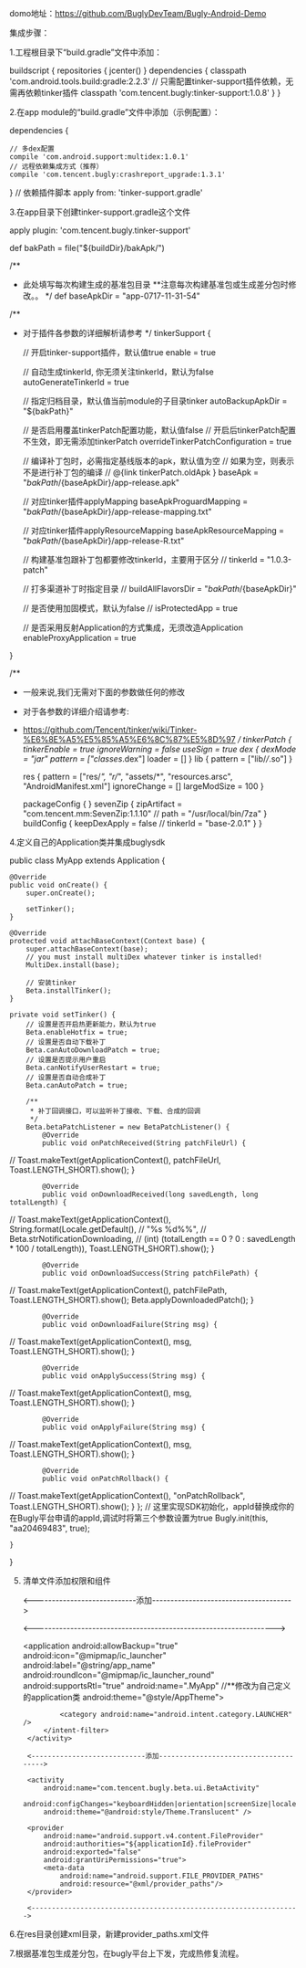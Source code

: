 domo地址：https://github.com/BuglyDevTeam/Bugly-Android-Demo

集成步骤：

1.工程根目录下“build.gradle”文件中添加：

buildscript {
    repositories {
        jcenter()
    }
    dependencies {
        classpath 'com.android.tools.build:gradle:2.2.3'
        // 只需配置tinker-support插件依赖，无需再依赖tinker插件
        classpath 'com.tencent.bugly:tinker-support:1.0.8'
    }
}

2.在app module的“build.gradle”文件中添加（示例配置）：

dependencies {

    // 多dex配置
    compile 'com.android.support:multidex:1.0.1'
    // 远程依赖集成方式（推荐）
    compile 'com.tencent.bugly:crashreport_upgrade:1.3.1'
}
// 依赖插件脚本
apply from: 'tinker-support.gradle'

3.在app目录下创建tinker-support.gradle这个文件


apply plugin: 'com.tencent.bugly.tinker-support'

def bakPath = file("${buildDir}/bakApk/")

/**
 * 此处填写每次构建生成的基准包目录  **注意每次构建基准包或生成差分包时修改。。
 */
def baseApkDir = "app-0717-11-31-54"

/**
 * 对于插件各参数的详细解析请参考
 */
tinkerSupport {

    // 开启tinker-support插件，默认值true
    enable = true

    // 自动生成tinkerId, 你无须关注tinkerId，默认为false
    autoGenerateTinkerId = true

    // 指定归档目录，默认值当前module的子目录tinker
    autoBackupApkDir = "${bakPath}"

    // 是否启用覆盖tinkerPatch配置功能，默认值false
    // 开启后tinkerPatch配置不生效，即无需添加tinkerPatch
    overrideTinkerPatchConfiguration = true

    // 编译补丁包时，必需指定基线版本的apk，默认值为空
    // 如果为空，则表示不是进行补丁包的编译
    // @{link tinkerPatch.oldApk }
    baseApk =  "${bakPath}/${baseApkDir}/app-release.apk"

    // 对应tinker插件applyMapping
    baseApkProguardMapping = "${bakPath}/${baseApkDir}/app-release-mapping.txt"

    // 对应tinker插件applyResourceMapping
    baseApkResourceMapping = "${bakPath}/${baseApkDir}/app-release-R.txt"

    // 构建基准包跟补丁包都要修改tinkerId，主要用于区分
    //  tinkerId = "1.0.3-patch"

    // 打多渠道补丁时指定目录
    // buildAllFlavorsDir = "${bakPath}/${baseApkDir}"

    // 是否使用加固模式，默认为false
    // isProtectedApp = true

    // 是否采用反射Application的方式集成，无须改造Application
    enableProxyApplication = true

}

/**
 * 一般来说,我们无需对下面的参数做任何的修改
 * 对于各参数的详细介绍请参考:
 * https://github.com/Tencent/tinker/wiki/Tinker-%E6%8E%A5%E5%85%A5%E6%8C%87%E5%8D%97
 */
tinkerPatch {
    tinkerEnable = true
    ignoreWarning = false
    useSign = true
    dex {
        dexMode = "jar"
        pattern = ["classes*.dex"]
        loader = []
    }
    lib {
        pattern = ["lib/*/*.so"]
    }

    res {
        pattern = ["res/*", "r/*", "assets/*", "resources.arsc", "AndroidManifest.xml"]
        ignoreChange = []
        largeModSize = 100
    }

    packageConfig {
    }
    sevenZip {
        zipArtifact = "com.tencent.mm:SevenZip:1.1.10"
//        path = "/usr/local/bin/7za"
    }
    buildConfig {
        keepDexApply = false
//      tinkerId = "base-2.0.1"
    }
}


4.定义自己的Application类并集成buglysdk

public class MyApp extends Application {

    @Override
    public void onCreate() {
        super.onCreate();

        setTinker();
    }

    @Override
    protected void attachBaseContext(Context base) {
        super.attachBaseContext(base);
        // you must install multiDex whatever tinker is installed!
        MultiDex.install(base);

        // 安装tinker
        Beta.installTinker();
    }

    private void setTinker() {
        // 设置是否开启热更新能力，默认为true
        Beta.enableHotfix = true;
        // 设置是否自动下载补丁
        Beta.canAutoDownloadPatch = true;
        // 设置是否提示用户重启
        Beta.canNotifyUserRestart = true;
        // 设置是否自动合成补丁
        Beta.canAutoPatch = true;

        /**
         * 补丁回调接口，可以监听补丁接收、下载、合成的回调
         */
        Beta.betaPatchListener = new BetaPatchListener() {
            @Override
            public void onPatchReceived(String patchFileUrl) {
//                Toast.makeText(getApplicationContext(), patchFileUrl, Toast.LENGTH_SHORT).show();
            }

            @Override
            public void onDownloadReceived(long savedLength, long totalLength) {
//                Toast.makeText(getApplicationContext(), String.format(Locale.getDefault(),
//                        "%s %d%%",
//                        Beta.strNotificationDownloading,
//                        (int) (totalLength == 0 ? 0 : savedLength * 100 / totalLength)), Toast.LENGTH_SHORT).show();
            }

            @Override
            public void onDownloadSuccess(String patchFilePath) {
//                Toast.makeText(getApplicationContext(), patchFilePath, Toast.LENGTH_SHORT).show();
                Beta.applyDownloadedPatch();
            }

            @Override
            public void onDownloadFailure(String msg) {
//                Toast.makeText(getApplicationContext(), msg, Toast.LENGTH_SHORT).show();
            }

            @Override
            public void onApplySuccess(String msg) {
//                Toast.makeText(getApplicationContext(), msg, Toast.LENGTH_SHORT).show();
            }

            @Override
            public void onApplyFailure(String msg) {
//                Toast.makeText(getApplicationContext(), msg, Toast.LENGTH_SHORT).show();
            }

            @Override
            public void onPatchRollback() {
//                Toast.makeText(getApplicationContext(), "onPatchRollback", Toast.LENGTH_SHORT).show();
            }
        };
        // 这里实现SDK初始化，appId替换成你的在Bugly平台申请的appId,调试时将第三个参数设置为true
        Bugly.init(this, "aa20469483", true);

    }
}


5. 清单文件添加权限和组件

	<----------------------------添加-------------------------------------->

	<uses-permission android:name="android.permission.READ_PHONE_STATE" />
    <uses-permission android:name="android.permission.INTERNET" />
    <uses-permission android:name="android.permission.ACCESS_NETWORK_STATE" />
    <uses-permission android:name="android.permission.ACCESS_WIFI_STATE" />
    <uses-permission android:name="android.permission.READ_LOGS" />
    <uses-permission android:name="android.permission.WRITE_EXTERNAL_STORAGE" />

	<------------------------------------------------------------------>

    <application
        android:allowBackup="true"
        android:icon="@mipmap/ic_launcher"
        android:label="@string/app_name"
        android:roundIcon="@mipmap/ic_launcher_round"
        android:supportsRtl="true"
        android:name=".MyApp" //**修改为自己定义的application类
        android:theme="@style/AppTheme">
        <activity android:name=".MainActivity">
            <intent-filter>
                <action android:name="android.intent.action.MAIN" />

                <category android:name="android.intent.category.LAUNCHER" />
            </intent-filter>
        </activity>

		<----------------------------添加-------------------------------------->

        <activity
            android:name="com.tencent.bugly.beta.ui.BetaActivity"
            android:configChanges="keyboardHidden|orientation|screenSize|locale"
            android:theme="@android:style/Theme.Translucent" />

        <provider
            android:name="android.support.v4.content.FileProvider"
            android:authorities="${applicationId}.fileProvider"
            android:exported="false"
            android:grantUriPermissions="true">
            <meta-data
                android:name="android.support.FILE_PROVIDER_PATHS"
                android:resource="@xml/provider_paths"/>
        </provider>

		<------------------------------------------------------------------>
    </application>


6.在res目录创建xml目录，新建provider_paths.xml文件

<?xml version="1.0" encoding="utf-8"?>
<paths xmlns:android="http://schemas.android.com/apk/res/android">
    <!-- /storage/emulated/0/Download/com.bugly.upgrade.demo/.beta/apk-->
    <external-path name="beta_external_path" path="Download/"/>
    <!--/storage/emulated/0/Android/data/com.bugly.upgrade.demo/files/apk/-->
    <external-path name="beta_external_files_path" path="Android/data/"/>
</paths>

7.根据基准包生成差分包，在bugly平台上下发，完成热修复流程。



